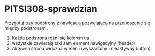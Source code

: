 # PITSI308-sprawdzian

Przygotuj trzy podstrony z nawigacją pozwalającą na przenoszenie się między podstronami.

1. Każda podstrona różni się kolorem tła
2. wszystkie zawierają taki sam element nawigacyjny (header)
3. Aktywna strona widczna w menu (wyszarzony i nieaktywny button)

   
